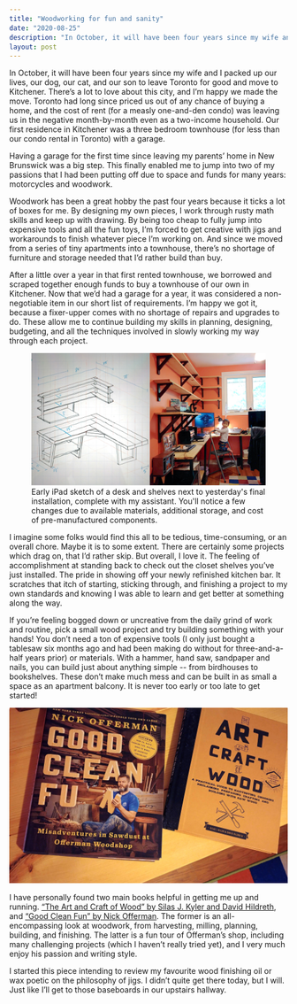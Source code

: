 ```yaml
---
title: "Woodworking for fun and sanity"
date: "2020-08-25"
description: "In October, it will have been four years since my wife and I packed up our lives, our dog, our cat, and our son to leave Toronto for good and move to Kitchener. There’s a lot to love about this city, and I’m happy we made the move."
layout: post
---
```


In October, it will have been four years since my wife and I packed up our lives, our dog, our cat, and our son to leave Toronto for good and move to Kitchener. There’s a lot to love about this city, and I’m happy we made the move. Toronto had long since priced us out of any chance of buying a home, and the cost of rent (for a measly one-and-den condo) was leaving us in the negative month-by-month even as a two-income household. Our first residence in Kitchener was a three bedroom townhouse (for less than our condo rental in Toronto) with a garage. 

Having a garage for the first time since leaving my parents’ home in New Brunswick was a big step. This finally enabled me to jump into two of my passions that I had been putting off due to space and funds for many years: motorcycles and woodwork. 

Woodwork has been a great hobby the past four years because it ticks a lot of boxes for me. By designing my own pieces, I work through rusty math skills and keep up with drawing. By being too cheap to fully jump into expensive tools and all the fun toys, I’m forced to get creative with jigs and workarounds to finish whatever piece I’m working on. And since we moved from a series of tiny apartments into a townhouse, there’s no shortage of furniture and storage needed that I’d rather build than buy. 

After a little over a year in that first rented townhouse, we borrowed and scraped together enough funds to buy a townhouse of our own in Kitchener. Now that we’d had a garage for a year, it was considered a non-negotiable item in our short list of requirements. I’m happy we got it, because a fixer-upper comes with no shortage of repairs and upgrades to do. These allow me to continue building my skills in planning, designing, budgeting, and all the techniques involved in slowly working my way through each project. 

<figure>
  <img src="/assets/desk-side-by-side.jpg" alt="early sketch of a desk and shelves next to the finished install">
  <figcaption>Early iPad sketch of a desk and shelves next to yesterday's final installation, complete with my assistant. You'll notice a few changes due to available materials, additional storage, and cost of pre-manufactured components.</figcaption>
</figure>

I imagine some folks would find this all to be tedious, time-consuming, or an overall chore. Maybe it is to some extent. There are certainly some projects which drag on, that I’d rather skip. But overall, I love it. The feeling of accomplishment at standing back to check out the closet shelves you’ve just installed. The pride in showing off your newly refinished kitchen bar. It scratches that itch of starting, sticking through, and finishing a project to my own standards and knowing I was able to learn and get better at something along the way.

If you’re feeling bogged down or uncreative from the daily grind of work and routine, pick a small wood project and try building something with your hands! You don’t need a ton of expensive tools (I only just bought a tablesaw six months ago and had been making do without for three-and-a-half years prior) or materials. With a hammer, hand saw, sandpaper and nails, you can build just about anything simple -- from birdhouses to bookshelves. These don’t make much mess and can be built in as small a space as an apartment balcony. It is never too early or too late to get started! 

![good clean fun and the art and craft of wood hardcover books on a wooden desk](/assets/woodwork-books.jpg)

I have personally found two main books helpful in getting me up and running. [“The Art and Craft of Wood” by Silas J. Kyler and David Hildreth](https://www.quartoknows.com/books/9781631592973/The-Art-and-Craft-of-Wood.html?direct=1), and [“Good Clean Fun” by Nick Offerman](https://offermanwoodshop.com/store/library/books/good-clean-fun-autographed-copy/). The former is an all-encompassing look at woodwork, from harvesting, milling, planning, building, and finishing. The latter is a fun tour of Offerman’s shop, including many challenging projects (which I haven’t really tried yet), and I very much enjoy his passion and writing style.

I started this piece intending to review my favourite wood finishing oil or wax poetic on the philosophy of jigs. I didn’t quite get there today, but I will. Just like I’ll get to those baseboards in our upstairs hallway.
